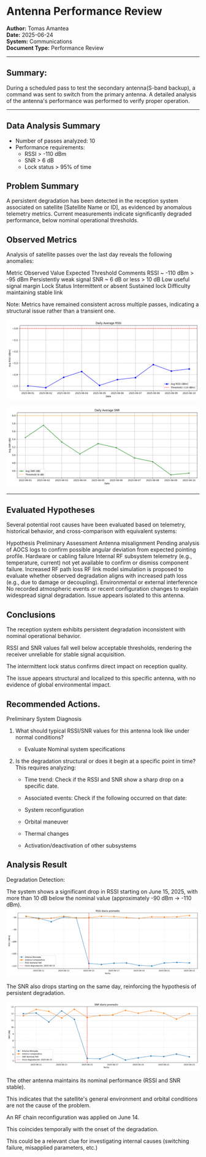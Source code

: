 # Antenna Performance Review

**Author:** Tomas Amantea  
**Date:** 2025-06-24  
**System:** Communications  
**Document Type:** Performance Review  

---

## Summary:

During a scheduled pass to test the secondary antenna(S-band backup), a command was sent to switch from the primary antenna.
A detailed analysis of the antenna's performance was performed to verify proper operation.

---

## Data Analysis Summary

- Number of passes analyzed: 10  
- Performance requirements:
  - RSSI > -110 dBm
  - SNR > 6 dB
  - Lock status > 95% of time

## Problem Summary

A persistent degradation has been detected in the reception system associated on satellite [Satellite Name or ID], as evidenced by anomalous telemetry metrics. Current measurements indicate significantly degraded performance, below nominal operational thresholds.

## Observed Metrics
Analysis of satellite passes over the last day reveals the following anomalies:

Metric	Observed Value	Expected Threshold	Comments
RSSI	~ -110 dBm	> -95 dBm	Persistently weak signal
SNR	~ 6 dB or less	> 10 dB	Low useful signal margin
Lock Status	Intermittent or absent	Sustained lock	Difficulty maintaining stable link

Note: Metrics have remained consistent across multiple passes, indicating a structural issue rather than a transient one.

![RSSI Avg](<Antenna Failure/plots_per_pass/rssi_daily_avg.png>)

![SNR Avg](<Antenna Failure/plots_per_pass/snr_daily_avg.png>)

---

## Evaluated Hypotheses

Several potential root causes have been evaluated based on telemetry, historical behavior, and cross-comparison with equivalent systems:

Hypothesis	Preliminary Assessment
Antenna misalignment	Pending analysis of AOCS logs to confirm possible angular deviation from expected pointing profile.
Hardware or cabling failure	Internal RF subsystem telemetry (e.g., temperature, current) not yet available to confirm or dismiss component failure.
Increased RF path loss	RF link model simulation is proposed to evaluate whether observed degradation aligns with increased path loss (e.g., due to damage or decoupling).
Environmental or external interference	No recorded atmospheric events or recent configuration changes to explain widespread signal degradation. Issue appears isolated to this antenna.


## Conclusions
The reception system exhibits persistent degradation inconsistent with nominal operational behavior.

RSSI and SNR values fall well below acceptable thresholds, rendering the receiver unreliable for stable signal acquisition.

The intermittent lock status confirms direct impact on reception quality.

The issue appears structural and localized to this specific antenna, with no evidence of global environmental impact.

## Recommended Actions.

Preliminary System Diagnosis
1. What should typical RSSI/SNR values ​​for this antenna look like under normal conditions?

    * Evaluate Nominal system specifications 

2. Is the degradation structural or does it begin at a specific point in time?
This requires analyzing:

    * Time trend: Check if the RSSI and SNR show a sharp drop on a specific date.

    * Associated events: Check if the following occurred on that date:

    * System reconfiguration

    * Orbital maneuver

    * Thermal changes

    * Activation/deactivation of other subsystems

## Analysis Result

Degradation Detection:

The system shows a significant drop in RSSI starting on June 15, 2025, with more than 10 dB below the nominal value (approximately -90 dBm → -110 dBm).
![Degradation Detection RSSI](<Antenna comparision/figuras/rssi_promedio.png>)

The SNR also drops starting on the same day, reinforcing the hypothesis of persistent degradation.

![Degradation Detection SNR](<Antenna comparision/figuras/snr_promedio.png>)

The other antenna maintains its nominal performance (RSSI and SNR stable).

This indicates that the satellite's general environment and orbital conditions are not the cause of the problem.

An RF chain reconfiguration was applied on June 14.

This coincides temporally with the onset of the degradation.

This could be a relevant clue for investigating internal causes (switching failure, misapplied parameters, etc.)